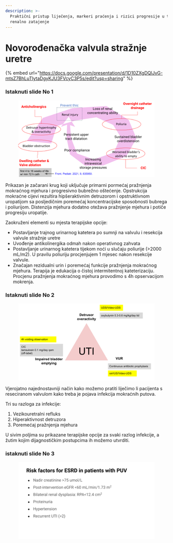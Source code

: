 ```yaml
---
description: >-
  Praktični pristup liječenja, markeri praćenja i rizici progresije u terminalno
  renalno zatajenje
---
```


# Novorođenačka valvula stražnje uretre

{% embed url="https://docs.google.com/presentation/d/1D10ZXgDQlJvG-mtsZ7BhLuTlytaDgyKJU3FVcyC3P5s/edit?usp=sharing" %}

### Istaknuti slide No 1

<figure><img src=".gitbook/assets/Lijecenje_PUV.png" alt=""><figcaption></figcaption></figure>

Prikazan je začarani krug koji uključuje primarni pormećaj pražnjenja mokraćnog mjehura i progresivno bubrežno oštećenje. Opstrukcija mokraćne cijevi rezultira hipšeraktivnim detruzorom i opstruktivnom uropatijom sa posljedičnim poremećaj koncentracijske sposobnosti bubrega i poliurijom. Distenzija mjehura dodatno otežava pražnjenje mjehura i potiče progresiju uropatije.

Zaokruženi elementi su mjesta terapijske opcije:

* Postavljanje trajnog urinarnog katetera po sumnji na valvulu i resekcija valvule stražnje uretre
* Uvođenje antikolinergika odmah nakon operativnog zahvata
* Postavljanje urinarnog katetera tijekom noći u slučaju poliurije (>2000 mL/m2). U pravilu poliuriju procjenjujem 1 mjesec nakon resekcije valvule.&#x20;
* Značajan rezidualni urin i poremećaj funkcije pražnjenja mokraćnog mjehura. Terapija je edukacija o čistoj intermitentnoj kateterizaciju. Procjenu pražnjenja mokraćnog mjehura provodimo s 4h opservacijom mokrenja.

### Istaknuti slide No 2

<figure><img src=".gitbook/assets/Pracenje_PUV.png" alt=""><figcaption></figcaption></figure>

Vjerojatno najednostavniji način kako možemo pratiti liječimo li pacijenta s reseciranom valvulom kako treba je pojava infekcija mokraćnih putova.&#x20;

Tri su razloga za infekcije:

1. Vezikouretralni refluks
2. Hiperaktivnost detruzora
3. Poremećaj pražnjenja mjehura

U sivim poljima su prikazane terapijske opcije za svaki razlog infekcije, a žutim kojim dijagnostičkim postupcima ih možemo utvrditi.&#x20;

### istaknuti slide No 3

<figure><img src=".gitbook/assets/Rizici_ESRD_PUV.png" alt=""><figcaption></figcaption></figure>
